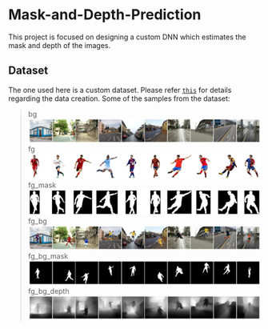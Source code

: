 # Mask-and-Depth-Prediction
This project is focused on designing a custom DNN which estimates the mask and depth of the images.
## Dataset
The one used here is a custom dataset. Please refer <a href = 'https://github.com/akshatjaipuria/Mask-and-Depth-Prediction/tree/master/data#about-the-data'>`this`</a> for details regarding the data creation.
Some of the samples from the dataset:
> bg
![bg](data/Samples/bg.jpg)
> fg
![bg](data/Samples/fg.jpg)
> fg_mask
![bg](data/Samples/fg_mask.jpg)
> fg_bg
![bg](data/Samples/fg_bg.jpg)
> fg_bg_mask
![bg](data/Samples/fg_bg_mask.jpg)
> fg_bg_depth
![bg](data/Samples/fg_bg_depth.jpg)
